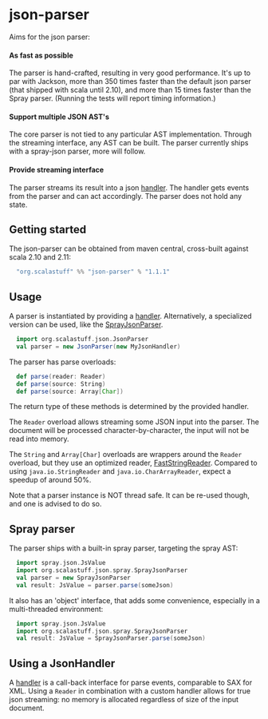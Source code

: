 # json-parser

Aims for the json parser:

#### As fast as possible

The parser is hand-crafted, resulting in very good performance. It's up to par with Jackson, more than 350 times faster than the default json parser (that shipped with scala until 2.10), and more than 15 times faster than the Spray parser. (Running the tests will report timing information.)

#### Support multiple JSON AST's

The core parser is not tied to any particular AST implementation. Through the streaming interface, any AST can be built. The parser currently ships with a spray-json parser, more will follow. 

#### Provide streaming interface

The parser streams its result into a json [handler](https://github.com/scalastuff/json-parser/blob/master/src/main/scala/org/scalastuff/json/JsonHandler.scala). The handler gets events from the parser and can act accordingly. The parser does not hold any state.

## Getting started

The json-parser can be obtained from maven central, cross-built against scala 2.10 and 2.11:

```scala
  "org.scalastuff" %% "json-parser" % "1.1.1"
```

## Usage

A parser is instantiated by providing a [handler](https://github.com/scalastuff/json-parser/blob/master/src/main/scala/org/scalastuff/json/JsonHandler.scala). Alternatively, a specialized version can be used, like the [SprayJsonParser](https://github.com/scalastuff/json-parser/blob/master/src/main/scala/org/scalastuff/json/spray/SprayJsonParser.scala).

```scala
  import org.scalastuff.json.JsonParser
  val parser = new JsonParser(new MyJsonHandler)
```

The parser has parse overloads:

```scala
  def parse(reader: Reader)
  def parse(source: String)
  def parse(source: Array[Char])
```

The return type of these methods is determined by the provided handler.

The `Reader` overload allows streaming some JSON input into the parser. The document will be processed character-by-character, the input will not be read into memory.

The `String` and `Array[Char]` overloads are wrappers around the `Reader` overload, but they use an optimized reader, [FastStringReader](https://github.com/scalastuff/json-parser/blob/master/src/main/scala/org/scalastuff/json/FastStringReader.scala). Compared to using `java.io.StringReader` and `java.io.CharArrayReader`, expect a speedup of around 50%.

Note that a parser instance is NOT thread safe. It can be re-used though, and one is advised to do so. 

## Spray parser

The parser ships with a built-in spray parser, targeting the spray AST:

```scala
  import spray.json.JsValue
  import org.scalastuff.json.spray.SprayJsonParser
  val parser = new SprayJsonParser
  val result: JsValue = parser.parse(someJson)
```

It also has an 'object' interface, that adds some convenience, especially in a multi-threaded environment:

```scala
  import spray.json.JsValue
  import org.scalastuff.json.spray.SprayJsonParser
  val result: JsValue = SprayJsonParser.parse(someJson)
```


## Using a JsonHandler

A [handler](https://github.com/scalastuff/json-parser/blob/master/src/main/scala/org/scalastuff/json/JsonHandler.scala) is a call-back interface for parse events, comparable to SAX for XML.
Using a `Reader` in combination with a custom handler allows for true json streaming: no memory is allocated regardless of size of the input document.

